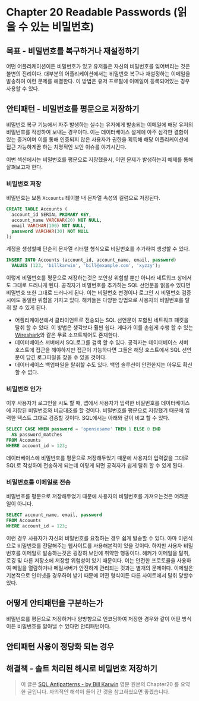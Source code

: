 # Chapter 20 Readable Passwords (읽을 수 있는 비밀번호)

## 목표 - 비밀번호를 복구하거나 재설정하기
어떤 어플리케이션이든 비밀번호가 있고 유저들은 자신의 비밀번호를 잊어버리는 것은 불변의 진리이다. 대부분의 어플리케이션에서는 비밀번호 복구나 재설정하는 이메일을 발송하여 이런 문제를 해결한다. 이 방법은 유저 프로필에 이메일이 등록되어있는 경우 사용할 수 있다.

## 안티패턴 - 비밀번호를 평문으로 저장하기
비밀번호 복구 기능에서 자주 발생하는 실수는 유저에게 발송되는 이메일에 해당 유저의 비밀번호를 작성하여 보내는 경우이다. 이는 데이터베이스 설계에 아주 심각한 결함이 있는 증거이며 이를 통해 인증되지 않은 사용자가 권한을 획득해 해당 어플리케이션에 접근 가능하게끔 하는 치명적인 보안 이슈를 야기시킨다.

이번 섹션에서는 비밀번호를 평문으로 저장했을시, 어떤 문제가 발생하는지 예제를 통해 살펴보고자 한다.

### 비밀번호 저장
비밀번호는 보통 `Accounts` 테이블 내 문자열 속성의 컬럼으로 저장된다.
```sql
CREATE TABLE Accounts (
  account_id SERIAL PRIMARY KEY,
  account_name VARCHAR(20) NOT NULL,
  email VARCHAR(100) NOT NULL,
  password VARCHAR(30) NOT NULL
);
```

계정을 생성할때 단순히 문자열 리터럴 형식으로 비밀번호를 추가하여 생성할 수 있다.
```sql
INSERT INTO Accounts (account_id, account_name, email, password)
  VALUES (123, 'billkarwin', 'bill@example.com', 'xyzzy');
```
이렇게 비밀번호를 평문으로 저장하는것은 보안상 위험할 뿐만 아니라 네트워크 상에서도 그대로 드러나게 된다. 공격자가 비밀번호를 추가하는 SQL 선언문을 읽을수 있다면 비밀번호 또한 그대로 드러나게 된다. 이는 비밀번호 변경이나 로그인 시 비밀번호 검증시에도 동일한 위험을 가지고 있다. 해커들은 다양한 방법으로 사용자의 비밀번호를 탈취 할 수 있게 된다.
* 어플리케이션에서 클라이언트로 전송되는 SQL 선언문이 포함된 네트워크 패킷을 탈취 할 수 있다. 이 방법은 생각보다 훨씬 쉽다. 게다가 이를 손쉽게 수행 할 수 있는 [Wireshark](https://www.wireshark.org/)와 같은 무료 소프트웨어도 존재한다.
* 데이터베이스 서버에서 SQL로그를 검색 할 수 있다. 공격자는 데이터베이스 서버 호스트에 접근을 해야하지만 접근이 가능하다면 그들은 해당 호스트에서 SQL 선언문이 담긴 로그파일을 찾을 수 있을 것이다.
* 데이터베이스 백업파일을 탈취할 수도 있다. 백업 솔루션이 안전한지는 아무도 확신 할 수 없다.

### 비밀번호 인가
이후 사용자가 로그인을 시도 할 때, 앱에서 사용자가 입력한 비밀번호를 데이터베이스에 저장된 비밀번호와 비교대조를 할 것이다. 비밀번호를 평문으로 저장했기 때문에 입력한 텍스트 그대로 검증할 것이다. SQL에서는 아래와 같이 비교 할 수 있다.
```sql
SELECT CASE WHEN password = 'opensesame' THEN 1 ELSE 0 END
  AS password_matches
FROM Accounts
WHERE account_id = 123;
```
데이터베이스에 비밀번호를 평문으로 저장해두었기 때문에 사용자의 입력값을 그대로 SQL로 작성하여 전송하게 되는데 이렇게 되면 공격자가 쉽게 탈취 할 수 있게 된다.

### 비밀번호를 이메일로 전송
비밀번호를 평문으로 저장해두었기 때문에 사용자의 비밀번호를 가져오는것은 어려운일이 아니다.
```sql
SELECT account_name, email, password
FROM Accounts
WHERE account_id = 123;
```
이런 경우 사용자가 자신의 비밀번호를 요청하는 경우 쉽게 발송할 수 있다. 아마 이런식으로 비밀번호를 전달해주는 웹사이트를 사용해본적이 있을 것이다. 하지만 사용자 비밀번호를 이메일로 발송하는것은 굉장히 보안에 취약한 행동이다. 해커가 이메일을 탈취, 로깅 및 다른 저장소에 저장할 위험성이 있기 때문이다. 이는 안전한 프로토콜을 사용하여 메일을 열람하거나 메일서버가 안전하게 관리되는 것과는 별개의 문제이다. 이메일은 기본적으로 인터넷을 경우하여 받기 때문에 어떤 형식이든 다른 사이트에서 탈취 당할수 있다.

## 어떻게 안티패턴을 구분하는가
비밀번호를 평문으로 저장하거나 양방향으로 인코딩하여 저장한 경우와 같이 어떤 방식이든 비밀번호를 알아낼 수 있다면 안티패턴이다.

## 안티패턴 사용이 정당화 되는 경우


## 해결책 - 솔트 처리된 해시로 비밀번호 저장하기



> 이 글은 [SQL Antipatterns - by Bill Karwin](https://pragprog.com/titles/bksqla/sql-antipatterns/) 영문 원본의 Chapter20 를 요약한 글입니다. 자의적인 해석이 들어 간 것을 참고하셨으면 좋겠습니다.